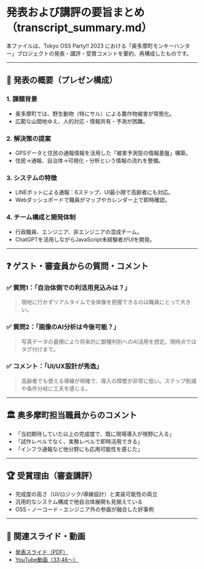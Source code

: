 # 発表および講評の要旨まとめ（transcript_summary.md）

本ファイルは、Tokyo OSS Party!! 2023 における「奥多摩町モンキーハンター」プロジェクトの発表・講評・受賞コメントを要約、再構成したものです。  

---

## 🎤 発表の概要（プレゼン構成）

### 1. 課題背景
- 奥多摩町では、野生動物（特にサル）による農作物被害が常態化。
- 広範な山間地ゆえ、人的対応・情報共有・予測が困難。

### 2. 解決策の提案
- GPSデータと住民の通報情報を活用した「被害予測型の情報基盤」構築。
- 住民→通報、自治体→可視化・分析という情報の流れを整備。

### 3. システムの特徴
- LINEボットによる通報：6ステップ、UI最小限で高齢者にも対応。
- Webダッシュボードで職員がマップやカレンダー上で即時確認。

### 4. チーム構成と開発体制
- 行政職員、エンジニア、非エンジニアの混成チーム。
- ChatGPTを活用しながらJavaScript未経験者がUIを開発。

---

## ❓ ゲスト・審査員からの質問・コメント

### ✅ 質問1：「自治体側での利活用見込みは？」
> 現地に行かずリアルタイムで全体像を把握できるのは職員にとって大きい。

### ✅ 質問2：「画像のAI分析は今後可能？」
> 写真データの蓄積により将来的に獣種判別へのAI活用を想定。現時点ではタグ付けまで。

### ✅ コメント：「UI/UX設計が秀逸」
> 高齢者でも使える導線が明確で、導入の障壁が非常に低い。ステップ削減や条件分岐に工夫を感じる。

---

## 🏛️ 奥多摩町担当職員からのコメント

- 「当初期待していた以上の完成度で、既に現場導入が視野に入る」
- 「試作レベルでなく、実務レベルで即時活用できる」
- 「インフラ通報など他分野にも応用可能性を感じた」

---

## 🏆 受賞理由（審査講評）

- 完成度の高さ（UI/ロジック/導線設計）と実装可能性の両立
- 汎用的なシステム構成で他自治体展開も見据えている
- OSS・ノーコード・エンジニア外の参画が融合した好事例

---

## 📌 関連スライド・動画

- [発表スライド（PDF）](./slides.pdf)
- [YouTube動画（33:46〜）](https://www.youtube.com/live/5nZW4lGoQg0?si=l7WUtq4ACzvzqemQ&t=2026)
